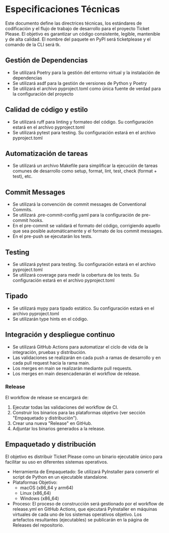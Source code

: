 # Especificaciones Técnicas

Este documento define las directrices técnicas, los estándares de codificación y el flujo de trabajo de desarrollo para el proyecto Ticket Please. El objetivo es garantizar un código consistente, legible, mantenible y de alta calidad. El nombre del paquete en PyPI será ticketplease y el comando de la CLI será tk.

## Gestión de Dependencias

- Se utilizará Poetry para la gestión del entorno virtual y la instalación de dependencias
- Se utilizará asdf para la gestión de versiones de Python y Poetry
- Se utilizará el archivo pyproject.toml como única fuente de verdad para la configuración del proyecto

## Calidad de código y estilo

- Se utilizará ruff para linting y formateo del código. Su configuración estará en el archivo pyproject.toml
- Se utilizará pytest para testing. Su configuración estará en el archivo pyproject.toml

## Automatización de tareas

- Se utilizará un archivo Makefile para simplificar la ejecución de tareas comunes de desarrollo como setup, format, lint, test, check (format + test), etc.

## Commit Messages

- Se utilizará la convención de commit messages de Conventional Commits.
- Se utilizará .pre-commit-config.yaml para la configuración de pre-commit hooks.
- En el pre-commit se validará el formato del código, corrigiendo aquello que sea posible automáticamente y el formato de los commit messages.
- En el pre-push se ejecutarán los tests.

## Testing

- Se utilizará pytest para testing. Su configuración estará en el archivo pyproject.toml
- Se utilizará coverage para medir la cobertura de los tests. Su configuración estará en el archivo pyproject.toml

## Tipado

- Se utilizará mypy para tipado estático. Su configuración estará en el archivo pyproject.toml
- Se utilizarán type hints en el código.

## Integración y despliegue continuo

- Se utilizará GitHub Actions para automatizar el ciclo de vida de la integración, pruebas y distribución.
- Las validaciones se realizarán en cada push a ramas de desarrollo y en cada pull request hacia la rama main.
- Los merges en main se realizarán mediante pull requests.
- Los merges en main desencadenarán el workflow de release.

### Release

El workflow de release se encargará de:

1. Ejecutar todas las validaciones del workflow de CI.
2. Construir los binarios para las plataformas objetivo (ver sección "Empaquetado y distribución").
3. Crear una nueva "Release" en GitHub.
4. Adjuntar los binarios generados a la release.

## Empaquetado y distribución

El objetivo es distribuir Ticket Please como un binario ejecutable único para facilitar su uso en diferentes sistemas operativos.

- Herramienta de Empaquetado: Se utilizará PyInstaller para convertir el script de Python en un ejecutable standalone.
- Plataformas Objetivo:
  - macOS (x86_64 y arm64)
  - Linux (x86_64)
  - Windows (x86_64)
- Proceso: El proceso de construcción será gestionado por el workflow de release.yml en GitHub Actions, que ejecutará PyInstaller en máquinas virtuales de cada uno de los sistemas operativos objetivo. Los artefactos resultantes (ejecutables) se publicarán en la página de Releases del repositorio.
